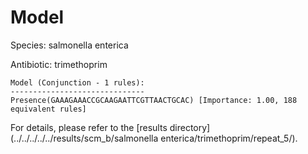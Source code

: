 
# Model

Species: salmonella enterica

Antibiotic: trimethoprim

```
Model (Conjunction - 1 rules):
------------------------------
Presence(GAAAGAAACCGCAAGAATTCGTTAACTGCAC) [Importance: 1.00, 188 equivalent rules]

```

For details, please refer to the [results directory](../../../../../results/scm_b/salmonella enterica/trimethoprim/repeat_5/).

